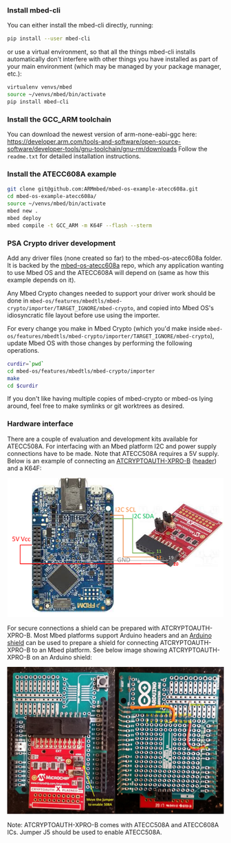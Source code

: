 ### Install mbed-cli

You can either install the mbed-cli directly, running:

```sh
pip install --user mbed-cli
```

or use a virtual environment, so that all the things mbed-cli
installs automatically don't interfere with other things you have installed as
part of your main environment (which may be managed by your package manager,
etc.):

```sh
virtualenv venvs/mbed
source ~/venvs/mbed/bin/activate
pip install mbed-cli
```

### Install the GCC_ARM toolchain

You can download the newest version of arm-none-eabi-ggc here: https://developer.arm.com/tools-and-software/open-source-software/developer-tools/gnu-toolchain/gnu-rm/downloads
Follow the `readme.txt` for detailed installation instructions.

### Install the ATECC608A example

```sh
git clone git@github.com:ARMmbed/mbed-os-example-atecc608a.git
cd mbed-os-example-atecc608a/
source ~/venvs/mbed/bin/activate
mbed new .
mbed deploy
mbed compile -t GCC_ARM -m K64F --flash --sterm
```

### PSA Crypto driver development

Add any driver files (none created so far) to the mbed-os-atecc608a folder. It
is backed by the
[mbed-os-atecc608a](https://github.com/ARMmbed/mbed-os-atecc608a/tree/mbed-cryptoauthlib)
repo, which any application wanting to use Mbed OS and the ATECC608A will
depend on (same as how this example depends on it).

Any Mbed Crypto changes needed to support your driver work should be done in
`mbed-os/features/mbedtls/mbed-crypto/importer/TARGET_IGNORE/mbed-crypto`, and copied
into Mbed OS's idiosyncratic file layout before use using the importer.

For every change you make in Mbed Crypto (which you'd make inside
`mbed-os/features/mbedtls/mbed-crypto/importer/TARGET_IGNORE/mbed-crypto`),
update Mbed OS with those changes by performing the following operations.

```sh
curdir=`pwd`
cd mbed-os/features/mbedtls/mbed-crypto/importer
make
cd $curdir
```

If you don't like having multiple copies of mbed-crypto or mbed-os lying
around, feel free to make symlinks or git worktrees as desired.

### Hardware interface

There are a couple of evaluation and development kits available for ATECC508A.
For interfacing with an Mbed platform I2C and power supply connections have to
be made. Note that ATECC508A requires a 5V supply. Below is an example of
connecting an
[ATCRYPTOAUTH-XPRO-B](http://www.microchip.com/DevelopmentTools/ProductDetails.aspx?PartNO=ATCRYPTOAUTH-XPRO-B)
([header](http://ww1.microchip.com/downloads/en/DeviceDoc/CryptoAuth-XPRO-B_design_documentation.pdf))
and a K64F:

![ATCRYPTOAUTH-XPRO-B-K64F](ATCRYPTOAUTH-XPRO-B-K64F2.jpg)

For secure connections a shield can be prepared with ATCRYPTOAUTH-XPRO-B. Most
Mbed platforms support Arduino headers and an [Arduino
shield](https://store.arduino.cc/usa/arduino-mega-proto-shield-rev3-pcb) can be
used to prepare a shield for connecting ATCRYPTOAUTH-XPRO-B to an Mbed
platform. See below image showing ATCRYPTOAUTH-XPRO-B on an Arduino shield:

![ATCRYPTOAUTH-XPRO-B-Shield](ATCRYPTOAUTH-XPRO-B-Shield.jpg)

Note: ATCRYPTOAUTH-XPRO-B comes with ATECC508A and ATECC608A ICs. Jumper J5
should be used to enable ATECC508A.

